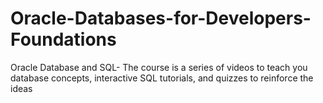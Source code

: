 # Oracle-Databases-for-Developers-Foundations
Oracle Database and SQL- The course is a series of videos to teach you database concepts, interactive SQL tutorials, and quizzes to reinforce the ideas
